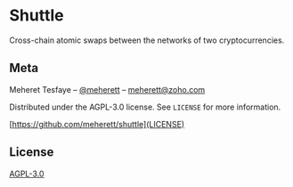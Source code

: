 # Shuttle
Cross-chain atomic swaps between the networks of two cryptocurrencies.

## Meta

Meheret Tesfaye – [@meherett](https://github.com/meherett) – meherett@zoho.com

Distributed under the AGPL-3.0 license. See ``LICENSE`` for more information.

[https://github.com/meherett/shuttle](LICENSE)

## License
[AGPL-3.0](LICENSE)
